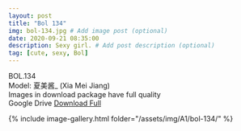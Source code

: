 ```yaml
---
layout: post
title: "Bol 134"
img: bol-134.jpg # Add image post (optional)
date: 2020-09-21 08:35:00
description: Sexy girl. # Add post description (optional)
tag: [cute, sexy, Bol]
---
```

BOL.134  
Model: 夏美酱_ (Xia Mei Jiang)                                                   
Images in download package have full quality                    
Google Drive [Download Full](http://gestyy.com/eeABr1)

{% include image-gallery.html folder="/assets/img/A1/bol-134/" %}

